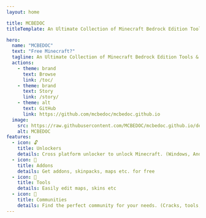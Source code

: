 ```yaml
---
layout: home

title: MCBEDOC
titleTemplate: An Ultimate Collection of Minecraft Bedrock Edition Tools & Unlockers

hero:
  name: "MCBEDOC"
  text: "Free Minecraft?"
  tagline: An Ultimate Collection of Minecraft Bedrock Edition Tools & Unlockers
  actions:
    - theme: brand
      text: Browse
      link: /toc/
    - theme: brand
      text: Story
      link: /story/
    - theme: alt
      text: GitHub
      link: https://github.com/mcbedoc/mcbedoc.github.io
  image:
    src: https://raw.githubusercontent.com/MCBEDOC/mcbedoc.github.io/default/assets/images/favicon.png
    alt: MCBEDOC
features:
  - icon: 🔓
    title: Unlockers
    details: Cross platform unlocker to unlock Minecraft. (Windows, Android, IOS, PS, Nintendo, Xbox)
  - icon: 🧩
    title: Addons
    details: Get addons, skinpacks, maps etc. for free
  - icon: 🔨
    title: Tools
    details: Easily edit maps, skins etc
  - icon: 👥
    title: Communities
    details: Find the perfect community for your needs. (Cracks, tools, archives, building)
---
```


<style>
:root {
  --vp-home-hero-name-color: transparent;
  --vp-home-hero-name-background: -webkit-linear-gradient(120deg, #bd34fe 30%, #41d1ff);

  --vp-home-hero-image-background-image: linear-gradient(-45deg, #bd34fe 50%, #47caff 50%);
  --vp-home-hero-image-filter: blur(44px);
}

@media (min-width: 640px) {
  :root {
    --vp-home-hero-image-filter: blur(56px);
  }
}

@media (min-width: 960px) {
  :root {
    --vp-home-hero-image-filter: blur(68px);
  }
}
</style>